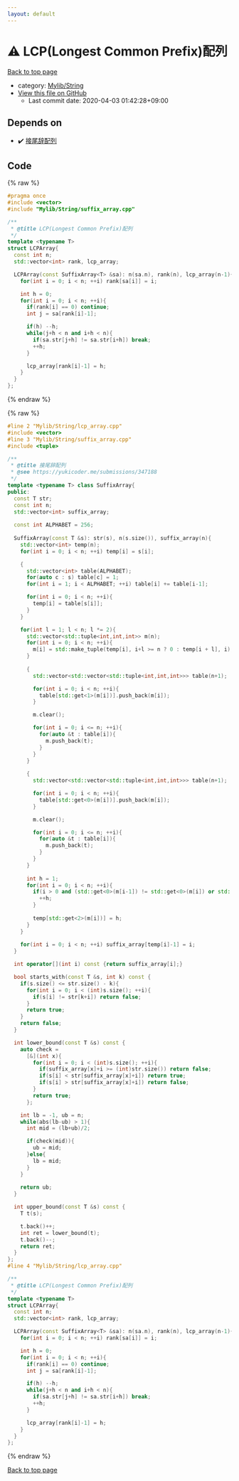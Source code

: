 ```yaml
---
layout: default
---
```


<!-- mathjax config similar to math.stackexchange -->
<script type="text/javascript" async
  src="https://cdnjs.cloudflare.com/ajax/libs/mathjax/2.7.5/MathJax.js?config=TeX-MML-AM_CHTML">
</script>
<script type="text/x-mathjax-config">
  MathJax.Hub.Config({
    TeX: { equationNumbers: { autoNumber: "AMS" }},
    tex2jax: {
      inlineMath: [ ['$','$'] ],
      processEscapes: true
    },
    "HTML-CSS": { matchFontHeight: false },
    displayAlign: "left",
    displayIndent: "2em"
  });
</script>

<script type="text/javascript" src="https://cdnjs.cloudflare.com/ajax/libs/jquery/3.4.1/jquery.min.js"></script>
<script src="https://cdn.jsdelivr.net/npm/jquery-balloon-js@1.1.2/jquery.balloon.min.js" integrity="sha256-ZEYs9VrgAeNuPvs15E39OsyOJaIkXEEt10fzxJ20+2I=" crossorigin="anonymous"></script>
<script type="text/javascript" src="../../../assets/js/copy-button.js"></script>
<link rel="stylesheet" href="../../../assets/css/copy-button.css" />


# :warning: LCP(Longest Common Prefix)配列

<a href="../../../index.html">Back to top page</a>

* category: <a href="../../../index.html#d75653ebf9facf6e669959c8c0d9cbcf">Mylib/String</a>
* <a href="{{ site.github.repository_url }}/blob/master/Mylib/String/lcp_array.cpp">View this file on GitHub</a>
    - Last commit date: 2020-04-03 01:42:28+09:00




## Depends on

* :heavy_check_mark: <a href="suffix_array.cpp.html">接尾辞配列</a>


## Code

<a id="unbundled"></a>
{% raw %}
```cpp
#pragma once
#include <vector>
#include "Mylib/String/suffix_array.cpp"

/**
 * @title LCP(Longest Common Prefix)配列
 */
template <typename T>
struct LCPArray{
  const int n;
  std::vector<int> rank, lcp_array;

  LCPArray(const SuffixArray<T> &sa): n(sa.n), rank(n), lcp_array(n-1){
    for(int i = 0; i < n; ++i) rank[sa[i]] = i;

    int h = 0;
    for(int i = 0; i < n; ++i){
      if(rank[i] == 0) continue;
      int j = sa[rank[i]-1];

      if(h) --h;
      while(j+h < n and i+h < n){
        if(sa.str[j+h] != sa.str[i+h]) break;
        ++h;
      }

      lcp_array[rank[i]-1] = h;
    }
  }
};

```
{% endraw %}

<a id="bundled"></a>
{% raw %}
```cpp
#line 2 "Mylib/String/lcp_array.cpp"
#include <vector>
#line 3 "Mylib/String/suffix_array.cpp"
#include <tuple>

/**
 * @title 接尾辞配列
 * @see https://yukicoder.me/submissions/347188
 */
template <typename T> class SuffixArray{
public:
  const T str;
  const int n;
  std::vector<int> suffix_array;
  
  const int ALPHABET = 256;
  
  SuffixArray(const T &s): str(s), n(s.size()), suffix_array(n){
    std::vector<int> temp(n);
    for(int i = 0; i < n; ++i) temp[i] = s[i];

    {
      std::vector<int> table(ALPHABET);
      for(auto c : s) table[c] = 1;
      for(int i = 1; i < ALPHABET; ++i) table[i] += table[i-1];

      for(int i = 0; i < n; ++i){
        temp[i] = table[s[i]]; 
      }
    }

    for(int l = 1; l < n; l *= 2){
      std::vector<std::tuple<int,int,int>> m(n);
      for(int i = 0; i < n; ++i){
        m[i] = std::make_tuple(temp[i], i+l >= n ? 0 : temp[i + l], i);
      }
      
      {
        std::vector<std::vector<std::tuple<int,int,int>>> table(n+1);

        for(int i = 0; i < n; ++i){
          table[std::get<1>(m[i])].push_back(m[i]);
        }

        m.clear();

        for(int i = 0; i <= n; ++i){
          for(auto &t : table[i]){
            m.push_back(t);
          }
        }
      }
      
      {
        std::vector<std::vector<std::tuple<int,int,int>>> table(n+1);

        for(int i = 0; i < n; ++i){
          table[std::get<0>(m[i])].push_back(m[i]);
        }

        m.clear();

        for(int i = 0; i <= n; ++i){
          for(auto &t : table[i]){
            m.push_back(t);
          }
        }
      }
      
      int h = 1;
      for(int i = 0; i < n; ++i){
        if(i > 0 and (std::get<0>(m[i-1]) != std::get<0>(m[i]) or std::get<1>(m[i-1]) != std::get<1>(m[i]))){
          ++h;
        }
        
        temp[std::get<2>(m[i])] = h;
      }
    }
    
    for(int i = 0; i < n; ++i) suffix_array[temp[i]-1] = i;
  }

  int operator[](int i) const {return suffix_array[i];}

  bool starts_with(const T &s, int k) const {
    if(s.size() <= str.size() - k){
      for(int i = 0; i < (int)s.size(); ++i){
        if(s[i] != str[k+i]) return false;
      }
      return true;
    }
    return false;
  }

  int lower_bound(const T &s) const {
    auto check =
      [&](int x){
        for(int i = 0; i < (int)s.size(); ++i){
          if(suffix_array[x]+i >= (int)str.size()) return false;
          if(s[i] < str[suffix_array[x]+i]) return true;
          if(s[i] > str[suffix_array[x]+i]) return false;
        }
        return true;
      };

    int lb = -1, ub = n;
    while(abs(lb-ub) > 1){
      int mid = (lb+ub)/2;

      if(check(mid)){
        ub = mid;
      }else{
        lb = mid;
      }
    }
    
    return ub;
  }

  int upper_bound(const T &s) const {
    T t(s);

    t.back()++;
    int ret = lower_bound(t);
    t.back()--;
    return ret;
  }
};
#line 4 "Mylib/String/lcp_array.cpp"

/**
 * @title LCP(Longest Common Prefix)配列
 */
template <typename T>
struct LCPArray{
  const int n;
  std::vector<int> rank, lcp_array;

  LCPArray(const SuffixArray<T> &sa): n(sa.n), rank(n), lcp_array(n-1){
    for(int i = 0; i < n; ++i) rank[sa[i]] = i;

    int h = 0;
    for(int i = 0; i < n; ++i){
      if(rank[i] == 0) continue;
      int j = sa[rank[i]-1];

      if(h) --h;
      while(j+h < n and i+h < n){
        if(sa.str[j+h] != sa.str[i+h]) break;
        ++h;
      }

      lcp_array[rank[i]-1] = h;
    }
  }
};

```
{% endraw %}

<a href="../../../index.html">Back to top page</a>

